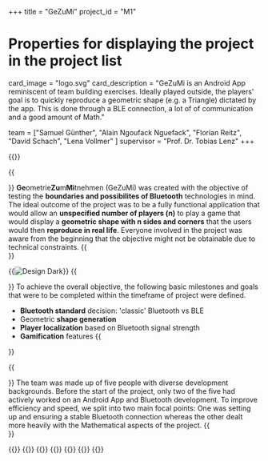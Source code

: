 +++
title = "GeZuMi"
project_id = "M1"

# Properties for displaying the project in the project list
card_image = "logo.svg"
card_description = "GeZuMi is an Android App reminiscent of team building exercises. Ideally played outside, the players' goal is to quickly reproduce a geometric shape (e.g. a Triangle) dictated by the app. This is done through a BLE connection, a lot of of communication and a good amount of Math."


team = ["Samuel Günther", "Alain Ngoufack Nguefack", "Florian Reitz", "David Schach", "Lena Vollmer" ]
supervisor = "Prof. Dr. Tobias Lenz"
+++

{{<mediathek id="TODO" >}}

{{<section title="The Objective">}}
**Ge**ometrie**Zu**m**Mi**tnehmen (GeZuMi) was created with the objective of testing the **boundaries and possibilites of Bluetooth** technologies in mind. The ideal outcome of the project was to be a fully functional application that would allow an **unspecified number of players (n)** to play a game that would display a **geometric shape with n sides and corners** that the users would then **reproduce in real life**. Everyone involved in the project was aware from the beginning that the objective might not be obtainable due to technical constraints.
{{</section >}}

{{<image src="design.svg" alt="Design Dark" >}}
{{<section title="Our Goals">}}
To achieve the overall objective, the following basic milestones and goals that were to be completed within the timeframe of project were defined.
- **Bluetooth standard** decision: 'classic' Bluetooth vs BLE
- Geometric **shape generation**
- **Player localization** based on Bluetooth signal strength
- **Gamification** features
{{</section>}}



{{<section title="The Team">}}
The team was made up of five people with diverse development backgrounds. Before the start of the project, only two of the five had actively worked on an Android App and Bluetooth development. To improve efficiency and speed, we split into two main focal points: One was setting up and ensuring a stable Bluetooth connection whereas the other dealt more heavily with the Mathematical aspects of the project.
{{</section >}}

{{<gallery>}}
{{<team-member image="lena.png" name="Alain">}}
{{<team-member image="lena.png" name="David">}}
{{<team-member image="flo.jpg" name="Florian">}}
{{<team-member image="lena.png" name="Lena">}}
{{<team-member image="samuel.png" name="Samuel">}}
{{</gallery>}}
